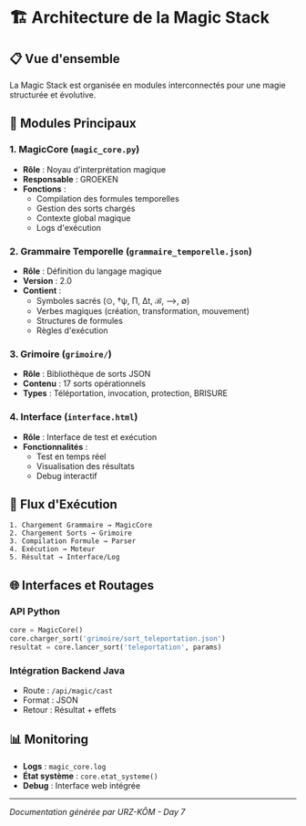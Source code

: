 # 🏗️ Architecture de la Magic Stack

## 📋 Vue d'ensemble

La Magic Stack est organisée en modules interconnectés pour une magie structurée et évolutive.

## 🧩 Modules Principaux

### 1. **MagicCore** (`magic_core.py`)
- **Rôle** : Noyau d'interprétation magique
- **Responsable** : GROEKEN
- **Fonctions** :
  - Compilation des formules temporelles
  - Gestion des sorts chargés
  - Contexte global magique
  - Logs d'exécution

### 2. **Grammaire Temporelle** (`grammaire_temporelle.json`)
- **Rôle** : Définition du langage magique
- **Version** : 2.0
- **Contient** :
  - Symboles sacrés (⊙, †ψ, Π, Δt, ℬ, ⟶, ∅)
  - Verbes magiques (création, transformation, mouvement)
  - Structures de formules
  - Règles d'exécution

### 3. **Grimoire** (`grimoire/`)
- **Rôle** : Bibliothèque de sorts JSON
- **Contenu** : 17 sorts opérationnels
- **Types** : Téléportation, invocation, protection, BRISURE

### 4. **Interface** (`interface.html`)
- **Rôle** : Interface de test et exécution
- **Fonctionnalités** :
  - Test en temps réel
  - Visualisation des résultats
  - Debug interactif

## 🔄 Flux d'Exécution

```
1. Chargement Grammaire → MagicCore
2. Chargement Sorts → Grimoire
3. Compilation Formule → Parser
4. Exécution → Moteur
5. Résultat → Interface/Log
```

## 🌐 Interfaces et Routages

### API Python
```python
core = MagicCore()
core.charger_sort('grimoire/sort_teleportation.json')
resultat = core.lancer_sort('teleportation', params)
```

### Intégration Backend Java
- Route : `/api/magic/cast`
- Format : JSON
- Retour : Résultat + effets

## 📊 Monitoring

- **Logs** : `magic_core.log`
- **État système** : `core.etat_systeme()`
- **Debug** : Interface web intégrée

---

*Documentation générée par URZ-KÔM - Day 7*